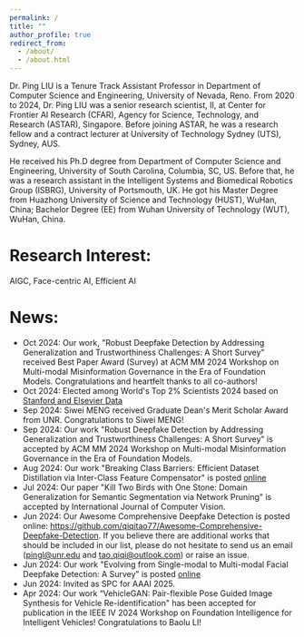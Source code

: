 ```yaml
---
permalink: /
title: ""
author_profile: true
redirect_from: 
  - /about/
  - /about.html
---
```


Dr. Ping LIU is a Tenure Track Assistant Professor in Department of Computer Science and Engineering, University of Nevada, Reno. From 2020 to 2024, Dr. Ping LIU was a senior research scientist, II, at Center for Frontier AI Research (CFAR), Agency for Science, Technology, and Research (ASTAR), Singapore. Before joining ASTAR, he was a research fellow and a contract lecturer at University of Technology Sydney (UTS), Sydney, AUS.  

He received his Ph.D degree from  Department of Computer Science and Engineering, University of South Carolina, Columbia, SC, US.  Before that, he was a research assistant in the Intelligent Systems and Biomedical Robotics Group (ISBRG), University of Portsmouth, UK.  He got his Master Degree from Huazhong University of Science and Technology (HUST), WuHan, China;  Bachelor Degree (EE) from Wuhan University of Technology (WUT), WuHan, China.


Research Interest:
======
AIGC, Face-centric AI, Efficient AI
 
News:
======
* Oct 2024: Our work, "Robust Deepfake Detection by Addressing Generalization and Trustworthiness Challenges: A Short Survey" received Best Paper Award (Survey) at ACM MM 2024 Workshop on Multi-modal Misinformation Governance in the Era of Foundation Models. Congratulations and heartfelt thanks to all co-authors!
* Oct 2024: Elected among World's Top 2% Scientists 2024 based on [Stanford and Elsevier Data](https://topresearcherslist.com/Home/Search?AuthFull=liu%2C+ping)
* Sep 2024: Siwei MENG received Graduate Dean's Merit Scholar Award from UNR. Congratulations to Siwei MENG!
* Sep 2024: Our work "Robust Deepfake Detection by Addressing Generalization and Trustworthiness Challenges: A Short Survey" is accepted by ACM MM 2024 Workshop on Multi-modal Misinformation Governance in the Era of Foundation Models.
* Aug 2024: Our work "Breaking Class Barriers: Efficient Dataset Distillation via Inter-Class Feature Compensator" is posted [online](https://arxiv.org/pdf/2408.06927)
* Jul 2024: Our paper "Kill Two Birds with One Stone: Domain Generalization for Semantic Segmentation via Network Pruning" is accepted by International Journal of Computer Vision.
* Jun 2024: Our Awesome Comprehensive Deepfake Detection is posted online: https://github.com/qiqitao77/Awesome-Comprehensive-Deepfake-Detection. If you believe there are additional works that should be included in our list, please do not hesitate to send us an email (pingl@unr.edu and tao.qiqi@outlook.com) or raise an issue. 
* Jun 2024: Our work "Evolving from Single-modal to Multi-modal Facial Deepfake Detection: A Survey" is posted [online](https://arxiv.org/abs/2406.06965)
* Jun 2024: Invited as SPC for AAAI 2025.
* Apr 2024: Our work “VehicleGAN: Pair-flexible Pose Guided Image Synthesis for Vehicle Re-identification" has been accepted for publication in the IEEE IV 2024 Workshop on Foundation Intelligence for Intelligent Vehicles! Congratulations to Baolu LI!

<div id="clustrmaps-widget">
<script type="text/javascript" id="clustrmaps" src="//clustrmaps.com/map_v2.js?d=oXRv4M63JdtwBIkQ5oKu8c-q64iduHv6EuXiZlADu50&cl=ffffff&w=a"></script>
</div>
